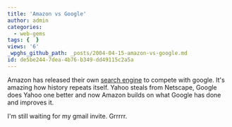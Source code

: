 ```yaml
---
title: 'Amazon vs Google'
author: admin
categories:
  - web-gems
tags: {  }
views: '6'
_wpghs_github_path: _posts/2004-04-15-amazon-vs-google.md
id: de5be244-7dea-4b76-b349-dd49115c2a5a
---
```

<p>Amazon has released their own <a href="http://www.a9.com/">search engine</a> to compete with google.  It's amazing how history repeats itself.  Yahoo steals from Netscape, Google does Yahoo one better and now Amazon builds on what Google has done and improves it.</p>
<p>I'm still waiting for my gmail invite.  Grrrrr.</p>
